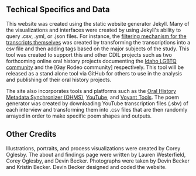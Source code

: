 
## Techical Specifics and Data

This website was created using the static website generator Jekyll. Many of the visualizations and interfaces were created by using Jekyll's ability to query .csv, .yml, or .json files. For instance, the [filtering mechanism for the transcripts themselves](interviews/transcripts/strickland.html) was created by transforming the transcriptions into a csv file and then adding tags based on the major subjects of the study. This tool was created to support this and other CDIL projects such as two forthcoming online oral history projects documenting the [Idaho LGBTQ community](https://cdil.lib.uidaho.edu/#project-IdahoLGBTQ) and the [Gay Rodeo community] respectively. This tool will be released as a stand alone tool via GitHub for others to use in the analysis and publishing of their oral history projects. 

The site also incorporates tools and platforms such as the [Oral History Metadata Synchronizer (OHMS)](http://www.oralhistoryonline.org/), [YouTube](http://www.youtube.com/), and [Voyant Tools](https://voyant-tools.org/). The poem generator was created by downloading YouTube transcription files (.sbv) of each interview and transforming them into .csv files that are then randomly arrayed in order to make specific poem shapes and outputs. 



## Other Credits

Illustrations, portraits, and process visualizations were created by Corey Oglesby. The about and findings page were written by Lauren Westerfield, Corey Oglesby, and Devin Becker. Photographs were taken by Devin Becker and Kristin Becker. Devin Becker designed and coded the website.